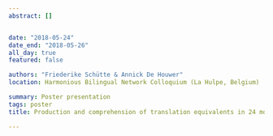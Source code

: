 ```yaml
---
abstract: []


date: "2018-05-24"
date_end: "2018-05-26"
all_day: true
featured: false

authors: "Friederike Schütte & Annick De Houwer"
location: Harmonious Bilingual Network Colloquium (La Hulpe, Belgium)

summary: Poster presentation
tags: poster
title: Production and comprehension of translation equivalents in 24 months old bilingual toddlers - An investigation on the basis of M-CDI and FRAKIS data

---
```

